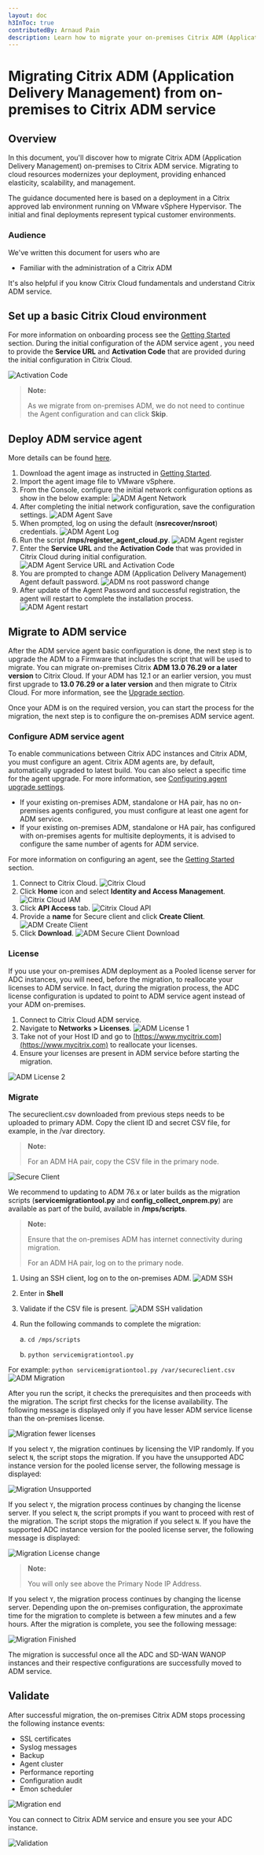 ```yaml
---
layout: doc
h3InToc: true
contributedBy: Arnaud Pain
description: Learn how to migrate your on-premises Citrix ADM (Application Delivery Management) to Citrix Cloud.
---
```

# Migrating Citrix ADM (Application Delivery Management) from on-premises to Citrix ADM service

## Overview

In this document, you'll discover how to migrate Citrix ADM (Application Delivery Management) on-premises to Citrix ADM service. Migrating to cloud resources modernizes your deployment, providing enhanced elasticity, scalability, and management.

The guidance documented here is based on a deployment in a Citrix approved lab environment running on VMware vSphere Hypervisor. The initial and final deployments represent typical customer environments.

### Audience

We've written this document for users who are

*  Familiar with the administration of a Citrix ADM

It's also helpful if you know Citrix Cloud fundamentals and understand Citrix ADM service.

## Set up a basic Citrix Cloud environment

For more information on onboarding process see the [Getting Started](/en-us/citrix-application-delivery-management-service/getting-started.html) section.
During the initial configuration of the ADM service agent , you need to provide the **Service URL** and **Activation Code** that are provided during the initial configuration in Citrix Cloud.

 ![Activation Code](/en-us/tech-zone/build/media/deployment-guides_citrix-adm-service-migration_01.png)

>**Note:**
>
>As we migrate from on-premises ADM, we do not need to continue the Agent configuration and can click **Skip**.

## Deploy ADM service agent

More details can be found [here](/en-us/citrix-application-delivery-management-service/getting-started/install-agent-on-premises.html).

1.  Download the agent image as instructed in [Getting Started](/en-us/citrix-application-delivery-management-service/getting-started.html).
1.  Import the agent image file to VMware vSphere.
1.  From the Console, configure the initial network configuration options as show in the below example:
![ADM Agent Network](/en-us/tech-zone/build/media/deployment-guides_citrix-adm-service-migration_02.png)
1.  After completing the initial network configuration, save the configuration settings.
![ADM Agent Save](/en-us/tech-zone/build/media/deployment-guides_citrix-adm-service-migration_03.png)
1.  When prompted, log on using the default (**nsrecover/nsroot**) credentials.
![ADM Agent Log](/en-us/tech-zone/build/media/deployment-guides_citrix-adm-service-migration_04.png)
1.  Run the script **/mps/register_agent_cloud.py**.
![ADM Agent register](/en-us/tech-zone/build/media/deployment-guides_citrix-adm-service-migration_05.png)
1.  Enter the **Service URL** and the **Activation Code** that was provided in Citrix Cloud during initial configuration.
![ADM Agent Service URL and Activation Code](/en-us/tech-zone/build/media/deployment-guides_citrix-adm-service-migration_06.png)
1.  You are prompted to change ADM (Application Delivery Management) Agent default password.
![ADM ns root password change](/en-us/tech-zone/build/media/deployment-guides_citrix-adm-service-migration_07.png)
1.  After update of the Agent Password and successful registration, the agent will restart to complete the installation process.
![ADM Agent restart](/en-us/tech-zone/build/media/deployment-guides_citrix-adm-service-migration_08.png)

## Migrate to ADM service

After the ADM service agent basic configuration is done, the next step is to upgrade the ADM to a Firmware that includes the script that will be used to migrate.
You can migrate on-premises Citrix **ADM 13.0 76.29 or a later version** to Citrix Cloud. If your ADM has 12.1 or an earlier version, you must first upgrade to **13.0 76.29 or a later version** and then migrate to Citrix Cloud. For more information, see the [Upgrade section](/en-us/citrix-application-delivery-management-software/current-release/upgrade.html).

Once your ADM is on the required version, you can start the process for the migration, the next step is to configure the on-premises ADM service agent.

### Configure ADM service agent

To enable communications between Citrix ADC instances and Citrix ADM, you must configure an agent. Citrix ADM agents are, by default, automatically upgraded to latest build. You can also select a specific time for the agent upgrade. For more information, see [Configuring agent upgrade settings](/en-us/citrix-application-delivery-management-service/setting-up/configuring-agent-upgrade-settings.html).

*  If your existing on-premises ADM, standalone or HA pair, has no on-premises agents configured, you must configure at least one agent for ADM service.
*  If your existing on-premises ADM, standalone or HA pair, has configured with on-premises agents for multisite deployments, it is advised to configure the same number of agents for ADM service.
  
For more information on configuring an agent, see the [Getting Started](/en-us/citrix-application-delivery-management-service/getting-started.html) section.

1.  Connect to Citrix Cloud.
![Citrix Cloud](/en-us/tech-zone/build/media/deployment-guides_citrix-adm-service-migration_09.png)
1.  Click **Home** icon and select **Identity and Access Management**.
![Citrix Cloud IAM](/en-us/tech-zone/build/media/deployment-guides_citrix-adm-service-migration_10.png)
1.  Click **API Access** tab.
![Citrix Cloud API](/en-us/tech-zone/build/media/deployment-guides_citrix-adm-service-migration_11.png)
1.  Provide a **name** for Secure client and click **Create Client**.
![ADM Create Client](/en-us/tech-zone/build/media/deployment-guides_citrix-adm-service-migration_12.png)
1.  Click **Download**.
![ADM Secure Client Download](/en-us/tech-zone/build/media/deployment-guides_citrix-adm-service-migration_13.png)

### License

If you use your on-premises ADM deployment as a Pooled license server for ADC instances, you will need, before the migration, to reallocate your licenses to ADM service.
In fact, during the migration process, the ADC license configuration is updated to point to ADM service agent instead of your ADM on-premises.

1.  Connect to Citrix Cloud ADM service.
1.  Navigate to **Networks > Licenses**.
![ADM License 1](/en-us/tech-zone/build/media/deployment-guides_citrix-adm-service-migration_14.png)
1.  Take not of your Host ID and go to [https://www.mycitrix.com](https://www.mycitrix.com) to reallocate your licenses.
1.  Ensure your licenses are present in ADM service before starting the migration.

![ADM License 2](/en-us/tech-zone/build/media/deployment-guides_citrix-adm-service-migration_15.png)

### Migrate

The secureclient.csv downloaded from previous steps needs to be uploaded to primary ADM. Copy the client ID and secret CSV file, for example, in the /var directory.

>**Note:**
>
>For an ADM HA pair, copy the CSV file in the primary node.

![Secure Client](/en-us/tech-zone/build/media/deployment-guides_citrix-adm-service-migration_16.png)

We recommend to updating to ADM 76.x or later builds as the migration scripts (**servicemigrationtool.py** and **config_collect_onprem.py**) are available as part of the build, available in **/mps/scripts**.

>**Note:**
>
>Ensure that the on-premises ADM has internet connectivity during migration.
>
>For an ADM HA pair, log on to the primary node.

1.  Using an SSH client, log on to the on-premises ADM.
![ADM SSH](/en-us/tech-zone/build/media/deployment-guides_citrix-adm-service-migration_17.png)
1.  Enter in **Shell**
1.  Validate if the CSV file is present.
![ADM SSH validation](/en-us/tech-zone/build/media/deployment-guides_citrix-adm-service-migration_18.png)
1.  Run the following commands to complete the migration:

    a. `cd /mps/scripts`

    b. `python servicemigrationtool.py`

For example: `python servicemigrationtool.py /var/secureclient.csv`
![ADM Migration](/en-us/tech-zone/build/media/deployment-guides_citrix-adm-service-migration_19.png)

After you run the script, it checks the prerequisites and then proceeds with the migration. The script first checks for the license availability. The following message is displayed only if you have lesser ADM service license than the on-premises license.

![Migration fewer licenses](/en-us/tech-zone/build/media/deployment-guides_citrix-adm-service-migration_20.png)

If you select `Y`, the migration continues by licensing the VIP randomly. If you select `N`, the script stops the migration.
If you have the unsupported ADC instance version for the pooled license server, the following message is displayed:

![Migration Unsupported](/en-us/tech-zone/build/media/deployment-guides_citrix-adm-service-migration_21.png)

If you select `Y`, the migration process continues by changing the license server. If you select `N`, the script prompts if you want to proceed with rest of the migration. The script stops the migration if you select `N`.
If you have the supported ADC instance version for the pooled license server, the following message is displayed:

![Migration License change](/en-us/tech-zone/build/media/deployment-guides_citrix-adm-service-migration_22.png)

>**Note:**
>
>You will only see above the Primary Node IP Address.

If you select `Y`, the migration process continues by changing the license server.
Depending upon the on-premises configuration, the approximate time for the migration to complete is between a few minutes and a few hours. After the migration is complete, you see the following message:

![Migration Finished](/en-us/tech-zone/build/media/deployment-guides_citrix-adm-service-migration_23.png)

The migration is successful once all the ADC and SD-WAN WANOP instances and their respective configurations are successfully moved to ADM service.

## Validate

After successful migration, the on-premises Citrix ADM stops processing the following instance events:

*  SSL certificates
*  Syslog messages
*  Backup
*  Agent cluster
*  Performance reporting
*  Configuration audit
*  Emon scheduler

![Migration end](/en-us/tech-zone/build/media/deployment-guides_citrix-adm-service-migration_24.png)

You can connect to Citrix ADM service and ensure you see your ADC instance.

![Validation](/en-us/tech-zone/build/media/deployment-guides_citrix-adm-service-migration_25.png)
